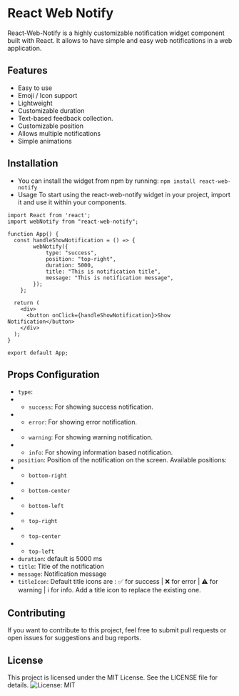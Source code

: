 # React Web Notify

React-Web-Notify is a highly customizable notification widget component built with React. It allows to have simple and easy web notifications in a web application.

## Features

- Easy to use
- Emoji / Icon support
- Lightweight
- Customizable duration
- Text-based feedback collection.
- Customizable position
- Allows multiple notifications
- Simple animations

## Installation

- You can install the widget from npm by running:
  `npm install react-web-notify`
- Usage
  To start using the react-web-notify widget in your project, import it and use it within your components.

```
import React from 'react';
import webNotify from "react-web-notify";

function App() {
  const handleShowNotification = () => {
		webNotify({
			type: "success",
			position: "top-right",
			duration: 5000,
			title: "This is notification title",
			message: "This is notification message",
		});
	};

  return (
    <div>
      <button onClick={handleShowNotification}>Show Notification</button>
    </div>
  );
}

export default App;
```

## Props Configuration

- `type`:
- - `success`: For showing success notification.
- - `error`: For showing error notification.
- - `warning`: For showing warning notification.
- - `info`: For showing information based notification.
- `position`: Position of the notification on the screen. Available positions:
- - `bottom-right`
- - `bottom-center`
- - `bottom-left`
- - `top-right`
- - `top-center`
- - `top-left`
- `duration`: default is 5000 ms
- `title`: Title of the notification
- `message`: Notification message
- `titleIcon`: Default title icons are : ✅ for success | ❌ for error | ⚠️ for warning | ℹ️ for info. Add a title icon to replace the existing one.

## Contributing

If you want to contribute to this project, feel free to submit pull requests or open issues for suggestions and bug reports.

## License

This project is licensed under the MIT License. See the LICENSE file for details.
![License: MIT](https://img.shields.io/badge/License-MIT-yellow.svg)
